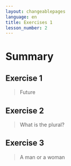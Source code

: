 ```yaml
---
layout: changeablepages
language: en
title: Exercises 1
lesson_number: 2
---
```


# Summary

## Exercise 1
> Future
<div id="exerciseContainer1"></div>

## Exercise 2
> What is the plural?
<div id="exerciseContainer2"></div>

## Exercise 3
>A man or a woman
<div id="exerciseContainer3"></div>

<link rel="stylesheet" href="custom-styles.css">

<script src="exercise.js"></script>
<script>
    document.addEventListener('DOMContentLoaded', function() {
        const language = '{{ page.language }}'; // Get the language from the front matter

        // Exercise 1
        generateExercise(
            'exerciseContainer1',
            'Sao namn__ nek',
            'ib',
            ['ir', 'ib', 'ip'],
            language
        );

        // Exercise 2
        generateExercise(
            'exerciseContainer2',
            'Astel animal__eon namnir',
            's',
            ['us', 's', 'r'],
            language
        );

        // Exercise 3
        generateExercise(
            'exerciseContainer3',
            'Em__ namnip ayeos namnemeon',
            'aon',
            ['aon', 'eon', 'oan', 'en'],
            language
        );
    });
</script>
